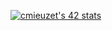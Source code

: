 [![cmieuzet's 42 stats](https://badge42.vercel.app/api/v2/cl8m2nwgl00250gmgdy5qdz39/stats?cursusId=21&coalitionId=219)](https://github.com/JaeSeoKim/badge42)
